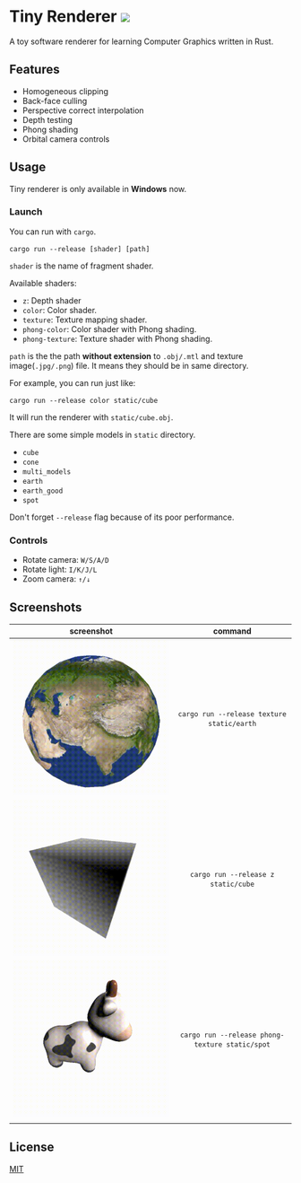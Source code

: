 # Tiny Renderer   ![](https://img.shields.io/static/v1?label=Windows&message=passing&color=success)

A toy software renderer for learning Computer Graphics written in Rust.

## Features
- Homogeneous clipping
- Back-face culling
- Perspective correct interpolation
- Depth testing
- Phong shading
- Orbital camera controls

## Usage
Tiny renderer is only available in **Windows** now.

### Launch
You can run with `cargo`.
```
cargo run --release [shader] [path]
```
`shader` is the name of fragment shader.

Available shaders:
- `z`:  Depth shader
- `color`: Color shader.
- `texture`: Texture mapping shader.
- `phong-color`: Color shader with Phong shading.
- `phong-texture`: Texture shader with Phong shading.

`path` is the the path **without extension** to `.obj/.mtl` and texture image(`.jpg/.png`) file. 
It means they should be in same directory.

For example, you can run just like:
```
cargo run --release color static/cube
```
It will run the renderer with `static/cube.obj`.

There are some simple models in `static` directory.
- `cube`
- `cone`
- `multi_models`
- `earth`
- `earth_good`
- `spot`

Don't forget `--release` flag because of its poor performance.

### Controls
- Rotate camera: `W/S/A/D`
- Rotate light: `I/K/J/L`
- Zoom camera: `↑/↓`

## Screenshots

|                          screenshot                          |                    command                    |
| :----------------------------------------------------------: | :-------------------------------------------: |
| ![](https://raw.githubusercontent.com/arrayJY/tiny-renderer/master/static/screenshot_earth.gif) |   `cargo run --release texture static/earth`    |
| ![](https://raw.githubusercontent.com/arrayJY/tiny-renderer/master/static/screenshot_cube.gif) |       `cargo run --release z static/cube`       |
| ![](https://raw.githubusercontent.com/arrayJY/tiny-renderer/master/static/screenshot_spot.gif) | `cargo run --release phong-texture static/spot` |
|                                                              |                                               |


## License
[MIT](https://github.com/arrayJY/tiny-renderer/blob/master/LICENSE)
